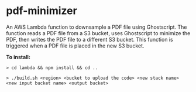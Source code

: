 # pdf-minimizer

An AWS Lambda function to downsample a PDF file using Ghostscript. The function reads a PDF file from a S3 bucket, uses Ghostscript to minimize the PDF, then writes the PDF file to a different S3 bucket. This function is triggered when a PDF file is placed in the new S3 bucket. 

**To install:**

    > cd lambda && npm install && cd ..

    > ./build.sh <region> <bucket to upload the code> <new stack name> <new input bucket name> <output bucket>
